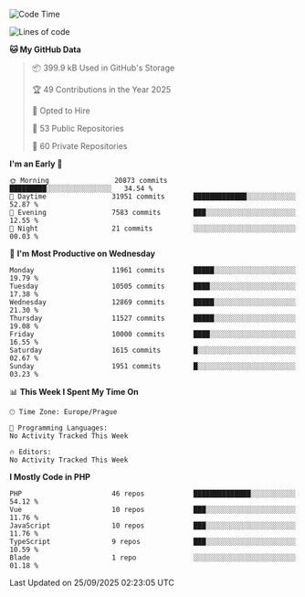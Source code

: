 <!--START_SECTION:waka-->
![Code Time](http://img.shields.io/badge/Code%20Time-1%2C584%20hrs%203%20mins-blue)

![Lines of code](https://img.shields.io/badge/From%20Hello%20World%20I%27ve%20Written-17.2%20million%20lines%20of%20code-blue)

**🐱 My GitHub Data** 

> 📦 399.9 kB Used in GitHub's Storage 
 > 
> 🏆 49 Contributions in the Year 2025
 > 
> 💼 Opted to Hire
 > 
> 📜 53 Public Repositories 
 > 
> 🔑 60 Private Repositories 
 > 
**I'm an Early 🐤** 

```text
🌞 Morning                20873 commits       █████████░░░░░░░░░░░░░░░░   34.54 % 
🌆 Daytime                31951 commits       █████████████░░░░░░░░░░░░   52.87 % 
🌃 Evening                7583 commits        ███░░░░░░░░░░░░░░░░░░░░░░   12.55 % 
🌙 Night                  21 commits          ░░░░░░░░░░░░░░░░░░░░░░░░░   00.03 % 
```
📅 **I'm Most Productive on Wednesday** 

```text
Monday                   11961 commits       █████░░░░░░░░░░░░░░░░░░░░   19.79 % 
Tuesday                  10505 commits       ████░░░░░░░░░░░░░░░░░░░░░   17.38 % 
Wednesday                12869 commits       █████░░░░░░░░░░░░░░░░░░░░   21.30 % 
Thursday                 11527 commits       █████░░░░░░░░░░░░░░░░░░░░   19.08 % 
Friday                   10000 commits       ████░░░░░░░░░░░░░░░░░░░░░   16.55 % 
Saturday                 1615 commits        █░░░░░░░░░░░░░░░░░░░░░░░░   02.67 % 
Sunday                   1951 commits        █░░░░░░░░░░░░░░░░░░░░░░░░   03.23 % 
```


📊 **This Week I Spent My Time On** 

```text
🕑︎ Time Zone: Europe/Prague

💬 Programming Languages: 
No Activity Tracked This Week

🔥 Editors: 
No Activity Tracked This Week
```

**I Mostly Code in PHP** 

```text
PHP                      46 repos            ██████████████░░░░░░░░░░░   54.12 % 
Vue                      10 repos            ███░░░░░░░░░░░░░░░░░░░░░░   11.76 % 
JavaScript               10 repos            ███░░░░░░░░░░░░░░░░░░░░░░   11.76 % 
TypeScript               9 repos             ███░░░░░░░░░░░░░░░░░░░░░░   10.59 % 
Blade                    1 repo              ░░░░░░░░░░░░░░░░░░░░░░░░░   01.18 % 
```




 Last Updated on 25/09/2025 02:23:05 UTC
<!--END_SECTION:waka-->
<!--
**AlexKratky/AlexKratky** is a ✨ _special_ ✨ repository because its `README.md` (this file) appears on your GitHub profile.

Here are some ideas to get you started:

- 🔭 I’m currently working on ...
- 🌱 I’m currently learning ...
- 👯 I’m looking to collaborate on ...
- 🤔 I’m looking for help with ...
- 💬 Ask me about ...
- 📫 How to reach me: ...
- 😄 Pronouns: ...
- ⚡ Fun fact: ...
-->
